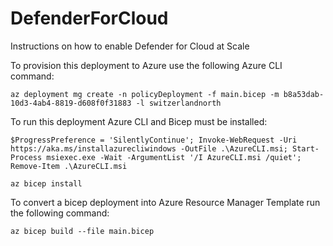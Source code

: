 # DefenderForCloud

Instructions on how to enable Defender for Cloud at Scale

To provision this deployment to Azure use the following Azure CLI command:
```
az deployment mg create -n policyDeployment -f main.bicep -m b8a53dab-10d3-4ab4-8819-d608f0f31883 -l switzerlandnorth
```

To run this deployment Azure CLI and Bicep must be installed:
```
$ProgressPreference = 'SilentlyContinue'; Invoke-WebRequest -Uri https://aka.ms/installazurecliwindows -OutFile .\AzureCLI.msi; Start-Process msiexec.exe -Wait -ArgumentList '/I AzureCLI.msi /quiet'; Remove-Item .\AzureCLI.msi

az bicep install
```



To convert a bicep deployment into Azure Resource Manager Template run the following command:
```
az bicep build --file main.bicep
```